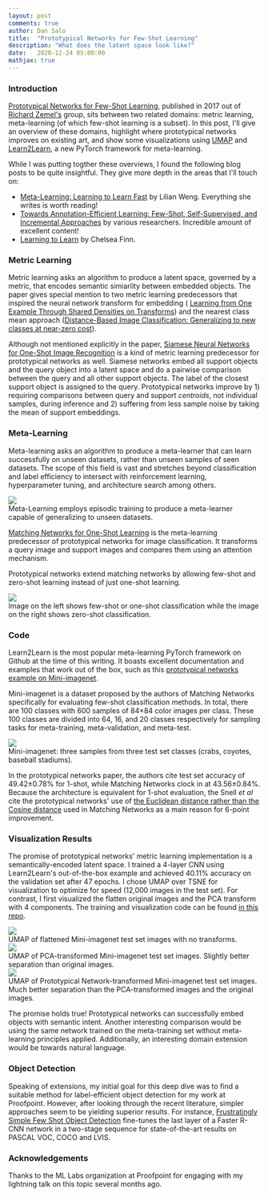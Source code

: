 ```yaml
---
layout: post
comments: true
author: Dan Salo
title:  "Prototypical Networks for Few-Shot Learning"
description: "What does the latent space look like?"
date:   2020-12-24 05:00:00
mathjax: true
---
```


### Introduction
[Prototypical Networks for Few-Shot Learning](https://arxiv.org/pdf/1703.05175.pdf), published in 2017 out of [Richard Zemel's](http://www.cs.toronto.edu/~zemel/inquiry/home.php) group, sits between two related domains: metric learning, meta-learning (of which few-shot learning is a subset). In this post, I'll give an overview of these domains, highlight where prototypical networks improves on existing art, and show some visualizations using [UMAP](https://github.com/lmcinnes/umap) and [Learn2Learn](https://github.com/learnables/learn2learn), a new PyTorch framework for meta-learning.

While I was putting togther these overviews, I found the following blog posts to be quite insightful. They give more depth in the areas that I'll touch on:
 - [Meta-Learning: Learning to Learn Fast](https://lilianweng.github.io/lil-log/2018/11/30/meta-learning.html#metric-based) by Lilian Weng. Everything she writes is worth reading!
 - [Towards Annotation-Efficient Learning: Few-Shot, Self-Supervised, and Incremental Approaches](https://annotation-efficient-learning.github.io/) by various researchers. Incredible amount of excellent content!
 - [Learning to Learn](https://bair.berkeley.edu/blog/2017/07/18/learning-to-learn/) by Chelsea Finn. 


### Metric Learning
Metric learning asks an algorithm to produce a latent space, governed by a metric, that encodes semantic simiarlity between embedded objects. The paper gives special mention to two metric learning predecessors that inspired the neural network transform for embedding (
[Learning from One Example Through Shared Densities on Transforms](http://citeseerx.ist.psu.edu/viewdoc/download?doi=10.1.1.3.9021&rep=rep1&type=pdf)) and the nearest class mean approach ([Distance-Based Image Classification: Generalizing to new classes at near-zero cost](https://hal.inria.fr/hal-00817211/document)).

Although not mentioned explicitly in the paper, [Siamese Neural Networks for One-Shot Image Recognition](https://www.cs.cmu.edu/~rsalakhu/papers/oneshot1.pdf) is a kind of metric learning predecessor for prototypical networks as well. Siamese networks embed all support objects and the query object into a latent space and do a pairwise comparison between the query and all other support objects. The label of the closest support object is assigned to the query. Prototypical networks improve by 1) requiring comparisons between query and support _centroids_, not individual samples, during inference and 2) suffering from less sample noise by taking the mean of support embeddings.

### Meta-Learning
Meta-learning asks an algorithm to produce a meta-learner that can learn successfully on unseen datasets, rather than unseen samples of seen datasets. The scope of this field is vast and stretches beyond classification and label efficiency to intersect with reinforcement learning, hyperparameter tuning, and architecture search among others.

<div class="imgcap">
<img src="/assets/prototypical/meta.png">
<div class="thecap">Meta-Learning employs episodic training to produce a meta-learner capable of generalizing to unseen datasets.</div>
</div>

[Matching Networks for One-Shot Learning](https://arxiv.org/abs/1606.04080) is the meta-learning predecessor of prototypical networks for image classification. It transforms a query image and support images and compares them using an attention mechanism.

Prototypical networks extend matching networks by allowing few-shot and zero-shot learning instead of just one-shot learning.

<div class="imgcap">
<img src="/assets/prototypical/space.png">
<div class="thecap">Image on the left shows few-shot or one-shot classification while the image on the right shows zero-shot classification.</div>
</div>


### Code
Learn2Learn is the most popular meta-learning PyTorch framework on Github at the time of this writing. It boasts excellent documentation and examples that work out of the box, such as this [prototypical networks example on Mini-imagenet](https://github.com/learnables/learn2learn/blob/master/examples/vision/protonet_miniimagenet.py).

Mini-imagenet is a dataset proposed by the authors of Matching Networks specifically for evaluating few-shot classification methods. In total, there are 100 classes with 600 samples of 84×84 color images per class. These 100 classes are divided into 64, 16, and 20 classes respectively for sampling tasks for meta-training, meta-validation, and meta-test. 

<div class="imgcap">
<img src="/assets/prototypical/mini_imagenet.png">
<div class="thecap">Mini-imagenet: three samples from three test set classes (crabs, coyotes, baseball stadiums).</div>
</div>

In the prototypical networks paper, the authors cite test set accuracy of 49.42±0.78% for 1-shot, while Matching Networks clock in at 43.56±0.84%. Because the architecture is equivalent for 1-shot evaluation, the Snell _et al_ cite the prototypical networks' use of [the Euclidean distance rather than the Cosine distance](https://www.baeldung.com/cs/euclidean-distance-vs-cosine-similarity) used in Matching Networks as a main reason for 6-point improvement.

### Visualization Results
The promise of prototypical networks' metric learning implementation is a semantically-encoded latent space. I trained a 4-layer CNN using Learn2Learn's out-of-the-box example and achieved 40.11% accuracy on the validation set after 47 epochs. I chose UMAP over TSNE for visualization to optimize for speed (12,000 images in the test set). For contrast, I first visualized the flatten original images and the PCA transform with 4 components. The training and visualization code can be found [in this repo](https://github.com/dancsalo/pytorch-meta-learning).

<div class="imgcap">
<img src="/assets/prototypical/umap_original.png">
<div class="thecap">UMAP of flattened Mini-imagenet test set images with no transforms.</div>
</div>

<div class="imgcap">
<img src="/assets/prototypical/umap_pca.png">
<div class="thecap">UMAP of PCA-transformed Mini-imagenet test set images. Slightly better separation than original images.</div>
</div>

<div class="imgcap">
<img src="/assets/prototypical/umap_proto.png">
<div class="thecap">UMAP of Prototypical Network-transformed Mini-imagenet test set images. Much better separation than the PCA-transformed images and the original images.</div>
</div>

The promise holds true! Prototypical networks can successfully embed objects with semantic intent. Another interesting comparison would be using the same network trained on the meta-training set without meta-learning principles applied. Additionally, an interesting domain extension would be towards natural language.

### Object Detection
Speaking of extensions, my initial goal for this deep dive was to find a suitable method for label-efficient object detection for my work at Proofpoint. However, after looking through the recent literature, simpler approaches seem to be yielding superior results. For instance, [Frustratingly Simple Few Shot Object Detection](https://arxiv.org/pdf/2003.06957.pdf) fine-tunes the last layer of a Faster R-CNN network in a two-stage sequence for state-of-the-art results on PASCAL VOC, COCO and LVIS.

### Acknowledgements
Thanks to the ML Labs organization at Proofpoint for engaging with my lightning talk on this topic several months ago.
